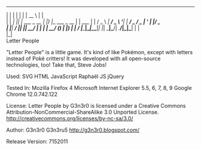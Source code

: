 ﻿ _          _   _              _____                 _      
| |        | | | |            |  __ \               | |     
| |     ___| |_| |_ ___ _ __  | |__) |__  ___  _ __ | | ___ 
| |    / _ \ __| __/ _ \ '__| |  ___/ _ \/ _ \| '_ \| |/ _ \
| |___|  __/ |_| ||  __/ |    | |  |  __/ (_) | |_) | |  __/
|______\___|\__|\__\___|_|    |_|   \___|\___/| .__/|_|\___|
                                              | |           
                                              |_|           
Letter People

"Letter People" is a little game. It's kind of like Pokémon, except with letters instead of Poké critters! It was developed with all open-source technologies, too! Take that, Steve Jobs!

Used:
SVG
HTML
JavaScript
Raphaël JS
jQuery

Tested In:
Mozilla Firefox 4
Microsoft Internet Explorer 5.5, 6, 7, 8, 9
Google Chrome 12.0.742.122

License:
Letter People by G3n3r0 is licensed under a Creative Commons Attribution-NonCommercial-ShareAlike 3.0 Unported License.
http://creativecommons.org/licenses/by-nc-sa/3.0/

Author:
G3n3r0 G3n3ru5
http://g3n3r0.blogspot.com/

Release Version:
7152011